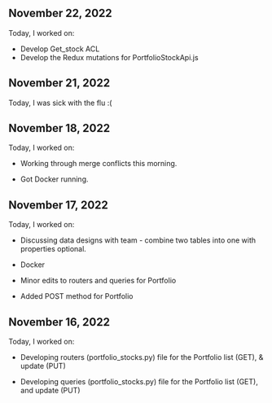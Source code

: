 ## November 22, 2022

Today, I worked on:

* Develop Get_stock ACL
* Develop the Redux mutations for PortfolioStockApi.js


## November 21, 2022

Today, I was sick with the flu :(


## November 18, 2022

Today, I worked on:

* Working through merge conflicts this morning.

* Got Docker running.


## November 17, 2022

Today, I worked on:

* Discussing data designs with team - combine two tables into one with properties optional.

* Docker

* Minor edits to routers and queries for Portfolio

* Added POST method for Portfolio


## November 16, 2022

Today, I worked on:

* Developing routers (portfolio_stocks.py) file for the Portfolio list (GET), & update (PUT)

* Developing queries (portfolio_stocks.py) file for the Portfolio list (GET), and update (PUT)
